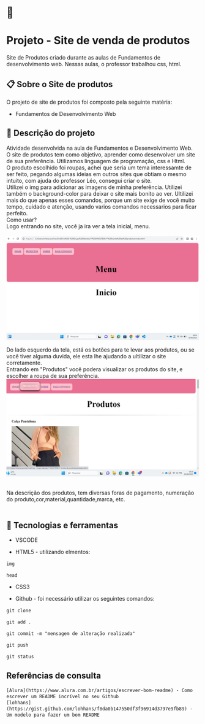 # 🚀 <h1 aling="center">Projeto - Site de venda de produtos</h1>
Site de Produtos criado durante as aulas de Fundamentos de desenvolvimento web. Nessas aulas, o professor trabalhou css, html.

## 📋 Sobre o Site de produtos

O projeto de site de produtos foi composto pela seguinte matéria:

* Fundamentos de Desenvolvimento Web

## 📄 Descrição do projeto

Atividade desenvolvida na aula de Fundamentos e Desenvolvimento Web. <br>
O site de produtos tem como objetivo, aprender como desenvolver um site de sua preferência. Utilizamos linguagem de programação, css e Html.<br>
O produto escolhido foi roupas, achei que seria um tema interessamte de ser feito, pegando  algumas ideias em outros sites que obtiam o mesmo intuito, com ajuda do professor Léo, consegui criar o site. <br>
Utilizei o img para adicionar as imagens de minha preferência. Utilizei também o  background-color para deixar o site mais bonito ao ver. Ultilizei mais do que apenas esses comandos, porque um site exige de você muito tempo, cuidado e atenção, usando varios comandos necessarios para ficar perfeito. <br>
Como usar? <br>
Logo entrando no site, você ja ira ver a tela inicial, menu. <br>
<br>
 ![](imagens/pagina-principal.png)
>
Do lado esquerdo da tela, está os botões para te levar aos produtos, ou se você tiver alguma duvida, ele esta lhe ajudando a ultilizar o site corretamente. <br>
Entrando em "Produtos" você podera visualizar os produtos do site, e escolher a roupa de sua preferência.
 ![](imagens/comando-produtos.png)
 >
<br>
Na descrição dos produtos, tem diversas foras de pagamento, numeração do produto,cor,material,quantidade,marca, etc.<br>
<br>

## 🔧 Tecnologias e ferramentas

* VSCODE

* HTML5 - utilizando elmentos:

```
img 
```
```
head
```

* CSS3

* Github - foi necessário utilizar os seguintes comandos:
```
git clone
```
```
git add .
```
```
git commit -m "mensagem de alteração realizada"
```
```
git push
```
```
git status
```
## Referências de consulta
```
[Alura](https://www.alura.com.br/artigos/escrever-bom-readme) - Como escrever um README incrível no seu Github
[lohhans](https://gist.github.com/lohhans/f8da0b147550df3f96914d3797e9fb89) - Um modelo para fazer um bom README
```
